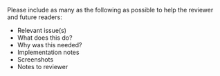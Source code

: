 Please include as many as the following as possible to help the reviewer and future readers:

* Relevant issue(s)
* What does this do?
* Why was this needed?
* Implementation notes
* Screenshots
* Notes to reviewer


